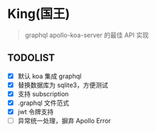 # King(国王)

> graphql apollo-koa-server 的最佳 API 实现

## TODOLIST

- [x] 默认 koa 集成 graphql
- [x] 替换数据库为 sqlite3，方便测试
- [x] 支持 subscription
- [x] .graphql 文件范式
- [x] jwt 令牌支持
- [ ] 异常统一处理，摒弃 Apollo Error
